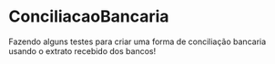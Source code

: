 # ConciliacaoBancaria
Fazendo alguns testes para criar uma forma de conciliação bancaria usando o extrato recebido dos bancos!
